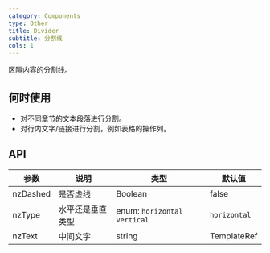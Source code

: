 ```yaml
---
category: Components
type: Other
title: Divider
subtitle: 分割线
cols: 1
---
```


区隔内容的分割线。

## 何时使用

- 对不同章节的文本段落进行分割。
- 对行内文字/链接进行分割，例如表格的操作列。

## API

| 参数 | 说明 | 类型 | 默认值 |
| --- | --- | --- | --- |
| nzDashed | 是否虚线 | Boolean | false |
| nzType | 水平还是垂直类型 | enum: `horizontal` `vertical` | `horizontal` |
| nzText | 中间文字 | string|TemplateRef | - |
